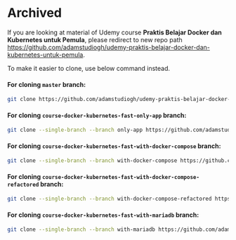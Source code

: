 # Archived

If you are looking at material of Udemy course **Praktis Belajar Docker dan Kubernetes untuk Pemula**, please redirect to new repo path https://github.com/adamstudiogh/udemy-praktis-belajar-docker-dan-kubernetes-untuk-pemula.

To make it easier to clone, use below command instead.

#### For cloning `master` branch:

```bash
git clone https://github.com/adamstudiogh/udemy-praktis-belajar-docker-dan-kubernetes-untuk-pemula.git
```

#### For cloning `course-docker-kubernetes-fast-only-app` branch:

```bash
git clone --single-branch --branch only-app https://github.com/adamstudiogh/udemy-praktis-belajar-docker-dan-kubernetes-untuk-pemula.git
```

#### For cloning `course-docker-kubernetes-fast-with-docker-compose` branch:

```bash
git clone --single-branch --branch with-docker-compose https://github.com/adamstudiogh/udemy-praktis-belajar-docker-dan-kubernetes-untuk-pemula.git
```

#### For cloning `course-docker-kubernetes-fast-with-docker-compose-refactored` branch:

```bash
git clone --single-branch --branch with-docker-compose-refactored https://github.com/adamstudiogh/udemy-praktis-belajar-docker-dan-kubernetes-untuk-pemula.git
```

#### For cloning `course-docker-kubernetes-fast-with-mariadb` branch:

```bash
git clone --single-branch --branch with-mariadb https://github.com/adamstudiogh/udemy-praktis-belajar-docker-dan-kubernetes-untuk-pemula.git
```
